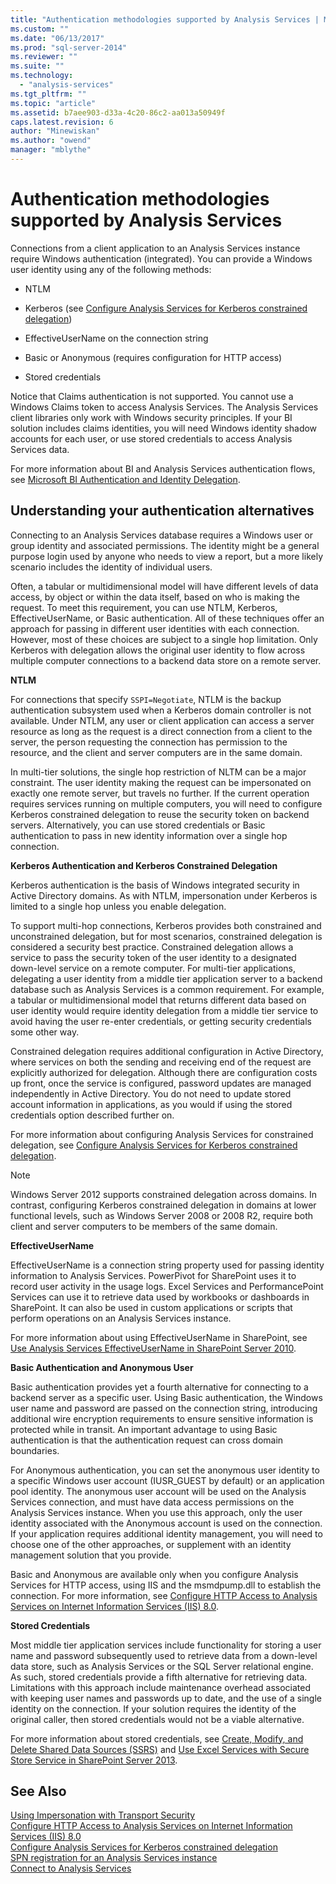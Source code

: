 ```yaml
---
title: "Authentication methodologies supported by Analysis Services | Microsoft Docs"
ms.custom: ""
ms.date: "06/13/2017"
ms.prod: "sql-server-2014"
ms.reviewer: ""
ms.suite: ""
ms.technology: 
  - "analysis-services"
ms.tgt_pltfrm: ""
ms.topic: "article"
ms.assetid: b7aee903-d33a-4c20-86c2-aa013a50949f
caps.latest.revision: 6
author: "Minewiskan"
ms.author: "owend"
manager: "mblythe"
---
```

# Authentication methodologies supported by Analysis Services
  Connections from a client application to an Analysis Services instance require Windows authentication (integrated). You can provide a Windows user identity using any of the following methods:  
  
-   NTLM  
  
-   Kerberos (see [Configure Analysis Services for Kerberos constrained delegation](../../2014/analysis-services/configure-analysis-services-for-kerberos-constrained-delegation.md))  
  
-   EffectiveUserName on the connection string  
  
-   Basic or Anonymous (requires configuration for HTTP access)  
  
-   Stored credentials  
  
 Notice that Claims authentication is not supported. You cannot use a Windows Claims token to access Analysis Services. The Analysis Services client libraries only work with Windows security principles. If your BI solution includes claims identities, you will need Windows identity shadow accounts for each user, or use stored credentials to access Analysis Services data.  
  
 For more information about BI and Analysis Services authentication flows, see [Microsoft BI Authentication and Identity Delegation](http://go.microsoft.com/fwlink/?LinkID=286576).  
  
##  <a name="bkmk_auth"></a> Understanding your authentication alternatives  
 Connecting to an Analysis Services database requires a Windows user or group identity and associated permissions. The identity might be a general purpose login used by anyone who needs to view a report, but a more likely scenario includes the identity of individual users.  
  
 Often, a tabular or multidimensional model will have different levels of data access, by object or within the data itself, based on who is making the request. To meet this requirement, you can use NTLM, Kerberos, EffectiveUserName, or Basic authentication. All of these techniques offer an approach for passing in different user identities with each connection. However, most of these choices are subject to a single hop limitation. Only Kerberos with delegation allows the original user identity to flow across multiple computer connections to a backend data store on a remote server.  
  
 **NTLM**  
  
 For connections that specify `SSPI=Negotiate`, NTLM is the backup authentication subsystem used when a Kerberos domain controller is not available. Under NTLM, any user or client application can access a server resource as long as the request is a direct connection from a client to the server, the person requesting the connection has permission to the resource, and the client and server computers are in the same domain.  
  
 In multi-tier solutions, the single hop restriction of NLTM can be a major constraint. The user identity making the request can be impersonated on exactly one remote server, but travels no further. If the current operation requires services running on multiple computers, you will need to configure Kerberos constrained delegation to reuse the security token on backend servers. Alternatively, you can use stored credentials or Basic authentication to pass in new identity information over a single hop connection.  
  
 **Kerberos Authentication and Kerberos Constrained Delegation**  
  
 Kerberos authentication is the basis of Windows integrated security in Active Directory domains. As with NTLM, impersonation under Kerberos is limited to a single hop unless you enable delegation.  
  
 To support multi-hop connections, Kerberos provides both constrained and unconstrained delegation, but for most scenarios, constrained delegation is considered a security best practice. Constrained delegation allows a service to pass the security token of the user identity to a designated down-level service on a remote computer. For multi-tier applications, delegating a user identity from a middle tier application server to a backend database such as Analysis Services is a common requirement. For example, a tabular or multidimensional model that returns different data based on user identity would require identity delegation from a middle tier service to avoid having the user re-enter credentials, or getting security credentials some other way.  
  
 Constrained delegation requires additional configuration in Active Directory, where services on both the sending and receiving end of the request are explicitly authorized for delegation. Although there are configuration costs up front, once the service is configured, password updates are managed independently in Active Directory. You do not need to update stored account information in applications, as you would if using the stored credentials option described further on.  
  
 For more information about configuring Analysis Services for constrained delegation, see [Configure Analysis Services for Kerberos constrained delegation](../../2014/analysis-services/configure-analysis-services-for-kerberos-constrained-delegation.md).  
  
> [!NOTE]  
>  Windows Server 2012 supports constrained delegation across domains. In contrast, configuring Kerberos constrained delegation in domains at lower functional levels, such as Windows Server 2008 or 2008 R2, require both client and server computers to be members of the same domain.  
  
 **EffectiveUserName**  
  
 EffectiveUserName is a connection string property used for passing identity information to Analysis Services. PowerPivot for SharePoint uses it to record user activity in the usage logs. Excel Services and PerformancePoint Services can use it to retrieve data used by workbooks or dashboards in SharePoint. It can also be used in custom applications or scripts that perform operations on an Analysis Services instance.  
  
 For more information about using EffectiveUserName in SharePoint, see [Use Analysis Services EffectiveUserName in SharePoint Server 2010](http://go.microsoft.com/fwlink/?LinkId=311905).  
  
 **Basic Authentication and Anonymous User**  
  
 Basic authentication provides yet a fourth alternative for connecting to a backend server as a specific user. Using Basic authentication, the Windows user name and password are passed on the connection string, introducing additional wire encryption requirements to ensure sensitive information is protected while in transit. An important advantage to using Basic authentication is that the authentication request can cross domain boundaries.  
  
 For Anonymous authentication, you can set the anonymous user identity to a specific Windows user account (IUSR_GUEST by default) or an application pool identity. The anonymous user account will be used on the Analysis Services connection, and must have data access permissions on the Analysis Services instance. When you use this approach, only the user identity associated with the Anonymous account is used on the connection. If your application requires additional identity management, you will need to choose one of the other approaches, or supplement with an identity management solution that you provide.  
  
 Basic and Anonymous are available only when you configure Analysis Services for HTTP access, using IIS and the msmdpump.dll to establish the connection. For more information, see [Configure HTTP Access to Analysis Services on Internet Information Services &#40;IIS&#41; 8.0](../../2014/analysis-services/configure-http-access-to-analysis-services-on-iis-8-0.md).  
  
 **Stored Credentials**  
  
 Most middle tier application services include functionality for storing a user name and password subsequently used to retrieve data from a down-level data store, such as Analysis Services or the SQL Server relational engine. As such, stored credentials provide a fifth alternative for retrieving data. Limitations with this approach include maintenance overhead associated with keeping user names and passwords up to date, and the use of a single identity on the connection. If your solution requires the identity of the original caller, then stored credentials would not be a viable alternative.  
  
 For more information about stored credentials, see [Create, Modify, and Delete Shared Data Sources &#40;SSRS&#41;](../../2014/reporting-services/create-modify-and-delete-shared-data-sources-ssrs.md) and [Use Excel Services with Secure Store Service in SharePoint Server 2013](http://go.microsoft.com/fwlink/?LinkID=309869).  
  
## See Also  
 [Using Impersonation with Transport Security](http://go.microsoft.com/fwlink/?LinkId=311727)   
 [Configure HTTP Access to Analysis Services on Internet Information Services &#40;IIS&#41; 8.0](../../2014/analysis-services/configure-http-access-to-analysis-services-on-iis-8-0.md)   
 [Configure Analysis Services for Kerberos constrained delegation](../../2014/analysis-services/configure-analysis-services-for-kerberos-constrained-delegation.md)   
 [SPN registration for an Analysis Services instance](../../2014/analysis-services/spn-registration-for-an-analysis-services-instance.md)   
 [Connect to Analysis Services](../../2014/analysis-services/connect-to-analysis-services.md)  
  
  